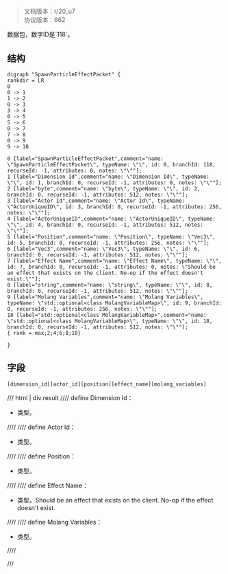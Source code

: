 # <!-- md:samp SpawnParticleEffectPacket -->

> 文档版本：r/20_u7<br/>协议版本：662

<!-- md:samp SpawnParticleEffectPacket -->数据包，数字ID是`118`。

## 结构

```viz
digraph "SpawnParticleEffectPacket" {
rankdir = LR
0
0 -> 1
1 -> 2
0 -> 3
3 -> 4
0 -> 5
5 -> 6
0 -> 7
7 -> 8
0 -> 9
9 -> 18

0 [label="SpawnParticleEffectPacket",comment="name: \"SpawnParticleEffectPacket\", typeName: \"\", id: 0, branchId: 118, recurseId: -1, attributes: 0, notes: \"\""];
1 [label="Dimension Id",comment="name: \"Dimension Id\", typeName: \"\", id: 1, branchId: 0, recurseId: -1, attributes: 0, notes: \"\""];
2 [label="byte",comment="name: \"byte\", typeName: \"\", id: 2, branchId: 0, recurseId: -1, attributes: 512, notes: \"\""];
3 [label="Actor Id",comment="name: \"Actor Id\", typeName: \"ActorUniqueID\", id: 3, branchId: 0, recurseId: -1, attributes: 256, notes: \"\""];
4 [label="ActorUniqueID",comment="name: \"ActorUniqueID\", typeName: \"\", id: 4, branchId: 0, recurseId: -1, attributes: 512, notes: \"\""];
5 [label="Position",comment="name: \"Position\", typeName: \"Vec3\", id: 5, branchId: 0, recurseId: -1, attributes: 256, notes: \"\""];
6 [label="Vec3",comment="name: \"Vec3\", typeName: \"\", id: 6, branchId: 0, recurseId: -1, attributes: 512, notes: \"\""];
7 [label="Effect Name",comment="name: \"Effect Name\", typeName: \"\", id: 7, branchId: 0, recurseId: -1, attributes: 0, notes: \"Should be an effect that exists on the client. No-op if the effect doesn't exist.\""];
8 [label="string",comment="name: \"string\", typeName: \"\", id: 8, branchId: 0, recurseId: -1, attributes: 512, notes: \"\""];
9 [label="Molang Variables",comment="name: \"Molang Variables\", typeName: \"std::optional<class MolangVariableMap>\", id: 9, branchId: 0, recurseId: -1, attributes: 256, notes: \"\""];
18 [label="std::optional<class MolangVariableMap>",comment="name: \"std::optional<class MolangVariableMap>\", typeName: \"\", id: 18, branchId: 0, recurseId: -1, attributes: 512, notes: \"\""];
{ rank = max;2;4;6;8;18}

}

```

## 字段

```title='SpawnParticleEffectPacket'
[dimension_id][actor_id][position][effect_name][molang_variables]
```

/// html | div.result
//// define
Dimension Id：<!-- md:samp byte -->

- <!-- md:samp byte -->类型。


////
//// define
Actor Id：[<!-- md:samp ActorUniqueID -->](../types/actoruniqueid.md)

- <!-- md:samp ActorUniqueID -->类型。


////
//// define
Position：[<!-- md:samp Vec3 -->](../types/vec3.md)

- <!-- md:samp Vec3 -->类型。


////
//// define
Effect Name：[<!-- md:samp string -->](../types/string.md)

- <!-- md:samp string -->类型。Should be an effect that exists on the client. No-op if the effect doesn't exist.


////
//// define
Molang Variables：[<!-- md:samp std::optional&lt;class MolangVariableMap&gt; -->](../types/std__optional_class_molangvariablemap_.md)

- <!-- md:samp std::optional&lt;class MolangVariableMap&gt; -->类型。


////

///

